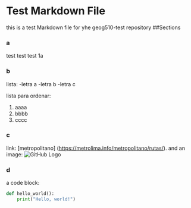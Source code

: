 # Test Markdown File
this is a test Markdown file for yhe geog510-test repository
##Sections
### a
test test test 1a
### b 
lista:
-letra a
-letra b 
-letra c 

lista para ordenar:
1. aaaa
2. bbbb
3. cccc

### c 
link: [metropolitano] (https://metrolima.info/metropolitano/rutas/).
and an image:
![GitHub Logo](https://github.githubassets.com/images/modules/logos_page/GitHub-Mark.png)

### d
a code block:
```python
def hello_world():
    print("Hello, world!")
